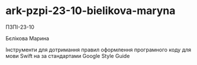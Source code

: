 # ark-pzpi-23-10-bielikova-maryna

ПЗПІ-23-10

Бєлікова Марина

Інструменти для дотримання правил оформлення програмного коду для мови Swift на за стандартами Google Style Guide 
